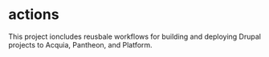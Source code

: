 # actions

This project ioncludes reusbale workflows for building and deploying Drupal projects to Acquia, Pantheon, and Platform.